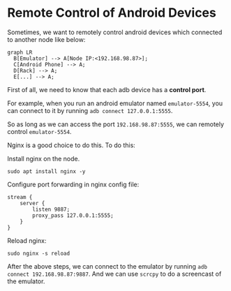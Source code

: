 # Remote Control of Android Devices

Sometimes, we want to remotely control android devices which connected to another node like below:

``` mermaid
graph LR
  B[Emulator] --> A[Node IP:<192.168.98.87>];
  C[Android Phone] --> A;
  D[Rack] --> A;
  E[...] --> A;
```

First of all, we need to know that each adb device has a **control port**. 

For example, when you run an android emulator named `emulator-5554`, you can connect to it by running `adb connect 127.0.0.1:5555`.

So as long as we can access the port `192.168.98.87:5555`, we can remotely control `emulator-5554`.

Nginx is a good choice to do this. To do this:

Install nginx on the node.

```shell
sudo apt install nginx -y
```
    
Configure port forwarding in nginx config file:

```title="/etc/nginx/nginx.conf"
stream {
    server {
        listen 9887;
        proxy_pass 127.0.0.1:5555;
    }
}
```

Reload nginx:

```shell
sudo nginx -s reload
```

After the above steps, we can connect to the emulator by running `adb connect 192.168.98.87:9887`. 
And we can use `scrcpy` to do a screencast of the emulator.

